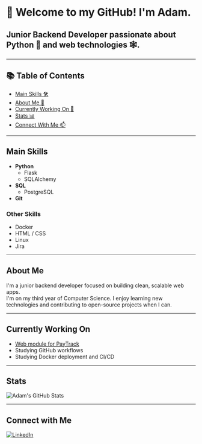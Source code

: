 # 👋 Welcome to my GitHub! I'm Adam.

## Junior Backend Developer passionate about Python 🐍 and web technologies 🕸️.

---

## 📚 Table of Contents
- [Main Skills 🛠](#main-skills)
- [About Me 🙋](#about-me)
- [Currently Working On 🚧](#currently-working-on)
- [Stats 📊](#stats)
- [Connect With Me 📫](#connect-with-me)

---

## Main Skills
- **Python**
  - Flask
  - SQLAlchemy
- **SQL**
  - PostgreSQL
- **Git**

### Other Skills
- Docker
- HTML / CSS
- Linux
- Jira

---

## About Me
I'm a junior backend developer focused on building clean, scalable web apps.  
I'm on my third year of Computer Science.
I enjoy learning new technologies and contributing to open-source projects when I can.

---

## Currently Working On
- [Web module for PayTrack](https://github.com/Vronst/PayTrack)
- Studying GitHub workflows
- Studying Docker deployment and CI/CD

---

## Stats

![Adam's GitHub Stats](https://github-readme-stats.vercel.app/api?username=Vronst&show_icons=true&theme=tokyonight)

---
## Connect with Me

[![LinkedIn](https://img.shields.io/badge/LinkedIn-%230077B5.svg?style=for-the-badge&logo=linkedin&logoColor=white)](https://www.linkedin.com/in/adam-sarga-613863272/)
<!--
**Vronst/Vronst** is a ✨ _special_ ✨ repository because its `README.md` (this file) appears on your GitHub profile.

Here are some ideas to get you started:

- 🔭 I’m currently working on ...
- 🌱 I’m currently learning ...
- 👯 I’m looking to collaborate on ...
- 🤔 I’m looking for help with ...
- 💬 Ask me about ...
- 📫 How to reach me: ...
- 😄 Pronouns: ...
- ⚡ Fun fact: ...
-->
